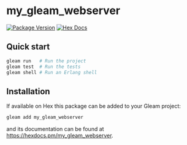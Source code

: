 # my_gleam_webserver

[![Package Version](https://img.shields.io/hexpm/v/my_gleam_webserver)](https://hex.pm/packages/my_gleam_webserver)
[![Hex Docs](https://img.shields.io/badge/hex-docs-ffaff3)](https://hexdocs.pm/my_gleam_webserver/)

## Quick start

```sh
gleam run   # Run the project
gleam test  # Run the tests
gleam shell # Run an Erlang shell
```

## Installation

If available on Hex this package can be added to your Gleam project:

```sh
gleam add my_gleam_webserver
```

and its documentation can be found at <https://hexdocs.pm/my_gleam_webserver>.
